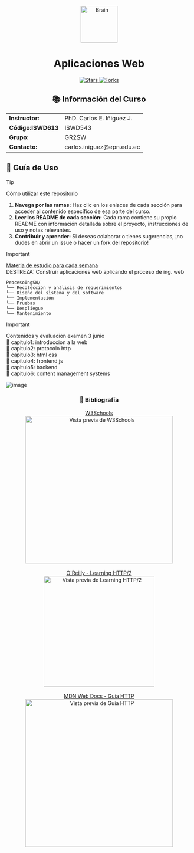 <div align="center">
  <img src="https://raw.githubusercontent.com/Tarikul-Islam-Anik/Animated-Fluent-Emojis/master/Emojis/Objects/Brain.png" alt="Brain" width="100" height="100" />
  <h1>Aplicaciones Web</h1>
<p>
    <a href="https://github.com/juansuarezb/AplicacionesWeb/stargazers">
        <img alt="Stars" src="https://img.shields.io/github/stars/juansuarezb/AplicacionesWeb?style=social" />
    </a>
    <a href="https://github.com/juansuarezb/AplicacionesWeb/network/members">
        <img alt="Forks" src="https://img.shields.io/github/forks/juansuarezb/AplicacionesWeb?style=social" />
    </a>
</p>

</div>

<div align="center">
  <h2>📚 Información del Curso</h2>
  <table>      
    <tr>
      <td><strong>Instructor:</strong></td>
      <td>PhD. Carlos E. Iñiguez J.</td>
    </tr>
    <tr>
      <td><strong>Código:ISWD613</strong></td>
      <td>ISWD543</td>
    </tr>
    <tr>
      <td><strong>Grupo:</strong></td>
      <td>GR2SW</td>
    </tr>
    <tr>
      <td><strong>Contacto:</strong></td>
      <td>carlos.iniguez@epn.edu.ec</td>
    </tr>
  </table>
</div>

## 🚀 Guía de Uso
> [!TIP] 
> Cómo utilizar este repositorio
> 1. **Navega por las ramas:** Haz clic en los enlaces de cada sección para acceder al contenido específico de esa parte del curso.
> 2. **Leer los README de cada sección:** Cada rama contiene su propio README con información detallada sobre el proyecto, instrucciones de uso y notas relevantes.
> 3. **Contribuir y aprender:** Si deseas colaborar o tienes sugerencias, ¡no dudes en abrir un issue o hacer un fork del repositorio!




> [!IMPORTANT]
> <a href="https://ciniguez.github.io/balava/appweb/index.html">Materia de estudio para cada semana </a> <br>
> DESTREZA: Construir aplicaciones web aplicando el proceso de ing. web


```
ProcesoIngSW/
└── Recolección y análisis de requerimientos
└── Diseño del sistema y del software
└── Implementación
└── Pruebas
└── Despliegue
└── Mantenimiento

```

> [!IMPORTANT]
> Contenidos y evaluacion
> examen 3 junio
>                                             <br>
> 📂 capitulo1: introduccion a la web       <br>
> 📂 capitulo2: protocolo http               <br>
> 📂 capitulo3: html css    <br>
> 📂 capitulo4: frontend js  <br>
> 📂 capitulo5: backend                      <br>
> 📂 capitulo6: content management systems <br>


![image](https://github.com/user-attachments/assets/bd258bb7-416e-42e5-99c5-d9bdf30a5307)



<h3 align="center">📘 Bibliografía</h3>

<p align="center">
  <a href="https://www.w3schools.com/">W3Schools</a><br>
  <img src="./Imagenes/Imagen1.avif" alt="Vista previa de W3Schools" width="400"/><br><br>

  <a href="https://api.pageplace.de/preview/DT0400.9781491962619_A29972571/preview-9781491962619_A29972571.pdf">
    O'Reilly - Learning HTTP/2
  </a><br>
  <img src="./Imagenes/Imagen2.avif" alt="Vista previa de Learning HTTP/2" width="300"/><br><br>

  <a href="https://developer.mozilla.org/es/docs/Web/HTTP/Guides/Overview">
    MDN Web Docs - Guía HTTP
  </a><br>
  <img src="./Imagenes/Imagen3.avif" alt="Vista previa de Guía HTTP" width="400"/>
</p>


